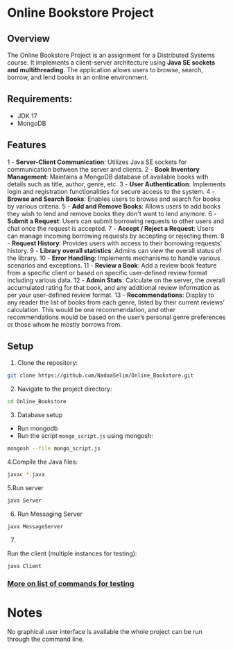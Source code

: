 # Online Bookstore Project

## Overview

The Online Bookstore Project is an assignment for a Distributed Systems course. It implements a client-server architecture using **Java SE sockets and multithreading**. The application allows users to browse, search, borrow, and lend books in an online environment.

## Requirements:

- JDK 17
- MongoDB

## Features
1 - **Server-Client Communication**: Utilizes Java SE sockets for communication between the server and clients.
2 - **Book Inventory Management**: Maintains a MongoDB database of available books with details such as title, author, genre, etc.
3 - **User Authentication**: Implements login and registration functionalities for secure access to the system.
4 - **Browse and Search Books**: Enables users to browse and search for books by various criteria.
5 - **Add and Remove Books**: Allows users to add books they wish to lend and remove books they don't want to lend anymore.
6 - **Submit a Request**: Users can submit borrowing requests to other users and chat once the request is accepted.
7 - **Accept / Reject a Request**: Users can manage incoming borrowing requests by accepting or rejecting them.
8 - **Request History**: Provides users with access to their borrowing requests' history.
9 - **Library overall statistics**: Admins can view the overall status of the library.
10 - **Error Handling**: Implements mechanisms to handle various scenarios and exceptions.
11 - **Review a Book**: Add a review book feature from a specific client or based on specific user-defined review format including various data.
12 - **Admin Stats**: Calculate on the server, the overall accumulated rating for that book, and any additional review information as per your user-defined review format.
13 - **Recommendations**: Display to any reader the list of books from each genre, listed by their current reviews’ calculation. This would be one recommendation, and other recommendations would be based on the user’s personal genre preferences or those whom he mostly borrows from.

## Setup

1. Clone the repository:

```bash
git clone https://github.com/NadaaSelim/Online_Bookstore.git
```
2. Navigate to the project directory:
```bash
cd Online_Bookstore
```
3. Database setup
- Run mongodb
- Run the script `mongo_script.js` using mongosh:

```bash
mongosh --file mongo_script.js
```
4.Compile the Java files:
```bash
javac *.java
```
5.Run server
```bash
java Server
```
6. Run Messaging Server
 ```bash
java MessageServer
```
7. 
Run the client (multiple instances for testing):
```bash
java Client
```

### [More on list of commands for testing](https://docs.google.com/document/d/18qaXxgguNOCu3fRjDAp19bivuBEfIogB-0kjkPfVIDA/edit#heading=h.lakuiwdh35j3)
# Notes
No graphical user interface is available the whole project can be run through the command line.

